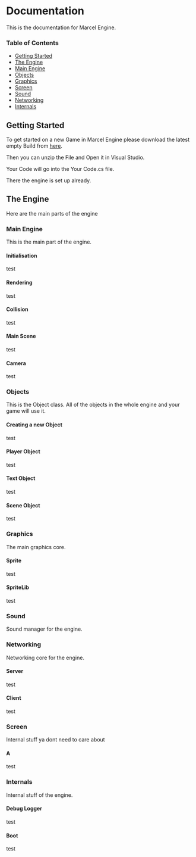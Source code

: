 # Documentation
This is the documentation for Marcel Engine.

### Table of Contents  
  * [Getting Started](#getting-started)
  * [The Engine](#the-engine)
  * [Main Engine](#main-engine)
  * [Objects](#objects)
  * [Graphics](#graphics)
  * [Screen](#screen)
  * [Sound](#sound)
  * [Networking](#networking)
  * [Internals](#internals)






## Getting Started
To get started on a new Game in Marcel Engine please download the latest empty Build from [here](https://github.com/marceldobehere/Marcel-Engine/tree/main/Empty%20Builds).

Then you can unzip the File and Open it in Visual Studio.

Your Code will go into the Your Code.cs file.

There the engine is set up already.








## The Engine
Here are the main parts of the engine

### Main Engine
This is the main part of the engine.

#### Initialisation
test

#### Rendering
test

#### Collision
test

#### Main Scene
test

#### Camera
test


### Objects
This is the Object class. All of the objects in the whole engine and your game will use it.

#### Creating a new Object
test

#### Player Object
test

#### Text Object
test

#### Scene Object
test


### Graphics

The main graphics core.

#### Sprite
test

#### SpriteLib
test


### Sound
Sound manager for the engine.


### Networking
Networking core for the engine.

#### Server
test

#### Client
test


### Screen
Internal stuff ya dont need to care about

#### A
test


### Internals
Internal stuff of the engine.

#### Debug Logger
test

#### Boot
test
